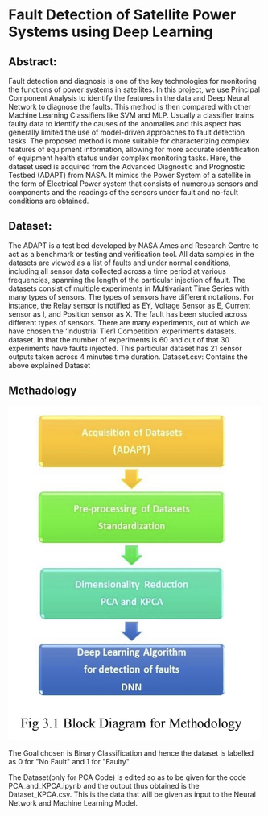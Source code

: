 # Fault Detection of Satellite Power Systems using Deep Learning

## Abstract:
Fault detection and diagnosis is one of the key technologies for monitoring the functions of power systems in satellites. In this project, we use Principal Component Analysis to identify the features in the data and Deep Neural Network to diagnose the faults. This method is then compared with other Machine Learning Classifiers like SVM and MLP. Usually a classifier trains faulty data to identify the causes of the anomalies and this aspect has generally limited the use of model-driven approaches to fault detection tasks. The proposed method is more suitable for characterizing complex features of equipment information, allowing for more accurate identification of equipment health status under complex monitoring tasks. Here, the dataset used is acquired from the Advanced Diagnostic and Prognostic Testbed (ADAPT) from NASA. It mimics the Power System of a satellite in the form of Electrical Power system that consists of numerous sensors and components and the readings of the sensors under fault and no-fault conditions are obtained.

## Dataset:
The ADAPT is a test bed developed by NASA Ames and Research Centre to act as a benchmark or testing and verification tool. All data samples in the datasets are viewed as a list of faults and under normal conditions, including all sensor data collected across a time period at various frequencies, spanning the length of the particular injection of fault. The datasets consist of multiple experiments in Multivariant Time Series with many types of sensors. The types of sensors have different notations. For instance, the Relay sensor is notified as EY, Voltage Sensor as E, Current sensor as I, and Position sensor as X. The fault has been studied across different types of sensors. There are many experiments, out of which we have chosen the ‘Industrial Tier1 Competition’ experiment’s datasets. dataset. In that the number of experiments is 60 and out of that 30 experiments have faults injected. This particular dataset has 21 sensor outputs taken across 4 minutes time duration. 
Dataset.csv: Contains the above explained Dataset 

## Methadology
![alt text](https://github.com/niranjana98/Fault-Detection-of-Satellite-Power-Systems-using-Deep-Learning/blob/main/Bildschirmfoto%202021-02-02%20um%2021.26.21.png)

The Goal chosen is Binary Classification and hence the dataset is labelled as 0 for "No Fault" and 1 for "Faulty"

The Dataset(only for PCA Code) is edited so as to be given for the code PCA_and_KPCA.ipynb and the output thus obtained is the Dataset_KPCA.csv. This is the data that will be given as input to the Neural Network and Machine Learning Model. 



